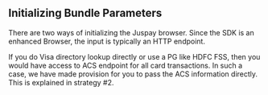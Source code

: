 ## Initializing Bundle Parameters

There are two ways of initializing the Juspay browser. Since the SDK is an enhanced Browser, the input is typically an HTTP endpoint.

If you do Visa directory lookup directly or use a PG like HDFC FSS, then you would have access to ACS endpoint for all card transactions. In such a case, we have made provision for you to pass the ACS information directly. This is explained in strategy #2.

